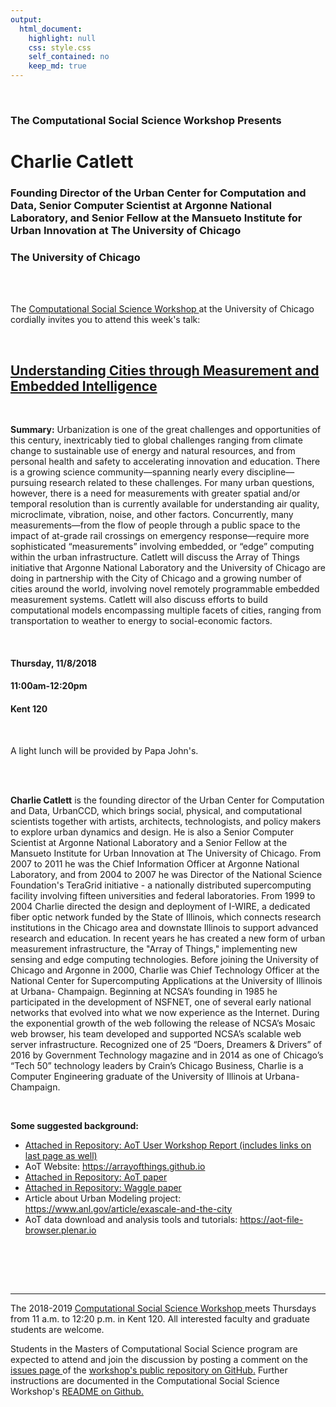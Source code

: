 ```yaml
---
output:
  html_document:
    highlight: null
    css: style.css
    self_contained: no
    keep_md: true
---
```






<br>

<h3 class=pfblock-header> The Computational Social Science Workshop Presents </h3>

<h1 class=pfblock-header3> Charlie Catlett </h1>
<h3 class=pfblock-header3> Founding Director of the Urban Center for Computation and Data, Senior Computer Scientist at Argonne National Laboratory, and Senior Fellow at the Mansueto Institute for Urban Innovation at The University of Chicago </h3>
<h3 class=pfblock-header3> The University of Chicago </h3>

<br><br>



<p class=pfblock-header3>The <a href="https://macss.uchicago.edu/content/computation-workshop"> Computational Social Science Workshop </a> at the University of Chicago cordially invites you to attend this week's talk:</p>

<br>

<div class=pfblock-header3>
<h2 class=pfblock-header>
  <a href="https://github.com/uchicago-computation-workshop/charlie_catlett"> Understanding Cities through Measurement and Embedded Intelligence </a>
</h2>

<br>
</div>

<p class=footertext2>

**Summary:** Urbanization is one of the great challenges and opportunities of this century, inextricably tied to global challenges ranging from climate change to sustainable use of energy and natural resources, and from personal health and safety to accelerating innovation and education. There is a growing science community—spanning nearly every discipline—pursuing research related to these challenges. For many urban questions, however, there is a need for measurements with greater spatial and/or temporal resolution than is currently available for understanding air quality, microclimate, vibration, noise, and other factors. Concurrently, many measurements—from the flow of people through a public space to the impact of at-grade rail crossings on emergency response—require more sophisticated “measurements” involving embedded, or “edge” computing within the urban infrastructure. Catlett will discuss the Array of Things initiative that Argonne National Laboratory and the University of Chicago are doing in partnership with the City of Chicago and a growing number of cities around the world, involving novel remotely programmable embedded measurement systems.   Catlett will also discuss efforts to build computational models encompassing multiple facets of cities, ranging from transportation to weather to energy to social-economic factors.  

</p>

<br>



<h4 class=pfblock-header3> Thursday, 11/8/2018 </h4>
<h4 class=pfblock-header3> 11:00am-12:20pm </h4>
<h4 class=pfblock-header3> Kent 120 </h4>

<br>

<p class=pfblock-header3>A light lunch will be provided by Papa John's.</p>

<br><br>

<p class=footertext2>

**Charlie Catlett** is the founding director of the Urban Center for Computation and Data, UrbanCCD, which brings social, physical, and computational scientists together with artists, architects, technologists, and policy makers to explore urban dynamics and design. He is also a Senior Computer Scientist at Argonne National Laboratory and a Senior Fellow at the Mansueto Institute for Urban Innovation at The University of Chicago.
From 2007 to 2011 he was the Chief Information Officer at Argonne National Laboratory, and from 2004 to 2007 he was Director of the National Science Foundation's TeraGrid initiative - a nationally distributed supercomputing facility involving fifteen universities and federal laboratories. From 1999 to 2004 Charlie directed the design and deployment of I-WIRE, a dedicated fiber optic network funded by the State of Illinois, which connects research institutions in the Chicago area and downstate Illinois to support advanced research and education. In recent years he has created a new form of urban measurement infrastructure, the "Array of Things," implementing new sensing and edge computing technologies.
Before joining the University of Chicago and Argonne in 2000, Charlie was Chief Technology Officer at the National Center for Supercomputing Applications at the University of Illinois at Urbana-
Champaign. Beginning at NCSA’s founding in 1985 he participated in the development of NSFNET, one of several early national networks that evolved into what we now experience as the Internet. During the exponential growth of the web following the release of NCSA’s Mosaic web browser, his team developed and supported NCSA’s scalable web server infrastructure.
Recognized one of 25 “Doers, Dreamers & Drivers” of 2016 by Government Technology magazine and in 2014 as one of Chicago’s “Tech 50” technology leaders by Crain’s Chicago Business, Charlie is a Computer Engineering graduate of the University of Illinois at Urbana-Champaign.
</p>

<br>


<p class=footertext2>

**Some suggested background:**

* [Attached in Repository: AoT User Workshop Report (includes links on last page as well)](https://github.com/uchicago-computation-workshop/charlie_catlett/AoT-User-Workshop-Final-compressed.pdf)
* AoT Website: https://arrayofthings.github.io
* [Attached in Repository: AoT paper](https://github.com/uchicago-computation-workshop/charlie_catlett/AoT-Lessons-FINAL-ieee.pdf)
* [Attached in Repository: Waggle paper](https://github.com/uchicago-computation-workshop/charlie_catlett/Waggle_Beckman_IEEE_Sensors2016.pdf)
* Article about Urban Modeling project: https://www.anl.gov/article/exascale-and-the-city
* AoT data download and analysis tools and tutorials: https://aot-file-browser.plenar.io
</p>

<br>


<br><br>

---

<p class=footertext> The 2018-2019 <a href="https://macss.uchicago.edu/content/computation-workshop"> Computational Social Science Workshop </a> meets Thursdays from 11 a.m. to 12:20 p.m. in Kent 120. All interested faculty and graduate students are welcome.</p>

<p class=footertext>Students in the Masters of Computational Social Science program are expected to attend and join the discussion by posting a comment on the <a href="https://github.com/uchicago-computation-workshop/zizi_papacharissi/issues"> issues page </a> of the <a href="https://github.com/uchicago-computation-workshop/zizi_papacharissi"> workshop's public repository on GitHub.</a> Further instructions are documented in the Computational Social Science Workshop's <a href="https://github.com/uchicago-computation-workshop/README"> README on Github.</a></p>
